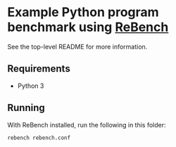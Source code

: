 # Example Python program benchmark using [ReBench][rebench]
[rebench]: https://github.com/smarr/ReBench

See the top-level README for more information.

## Requirements
- Python 3

## Running
With ReBench installed, run the following in this folder:

    rebench rebench.conf
